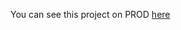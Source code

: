 You can see this project on PROD <a href="https://admnistrador-citas-mascotas.netlify.app" target="_blank">here<a/>
